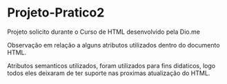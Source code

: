 # Projeto-Pratico2
Projeto solicito durante o Curso de HTML desenvolvido pela Dio.me


Observação em relação a alguns atributos utilizados dentro do documento HTML.

Atributos semanticos utilizados, foram utilizados para fins didaticos, logo todos eles deixaram de ter suporte nas proximas atualização do HTML.
